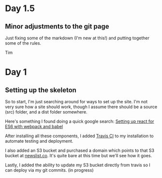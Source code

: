 # Day 1.5
## Minor adjustments to the git page

Just fixing some of the markdown (I'm new at this!) and putting together some of the rules.

Tim


# Day 1
## Setting up the skeleton

So to start, I'm just searching around for ways to set up the site.  I'm not very sure how a site should work, though I assume there should be a source (src) folder, and a dist folder somewhere.

Here's something I found doing a quick google search: [Setting up react for ES6 with webpack and babel](https://www.twilio.com/blog/2015/08/setting-up-react-for-es6-with-webpack-and-babel-2.html)

After installing all these components, I added [Travis CI](https://travis-ci.org/himynameistimli/news) to my installation to automate testing and deployment.

I also added an S3 bucket and purchased a domain which points to that S3 bucket at [newslist.co](http://newslist.co). It's quite bare at this time but we'll see how it goes.

Lastly, I added the ability to update my S3 bucket directly from travis so I can deploy via my git commits. (in progress)
